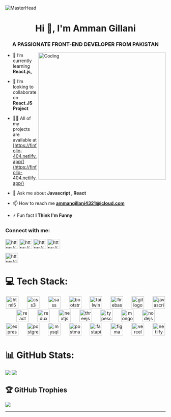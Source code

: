 ![MasterHead](https://user-images.githubusercontent.com/74038190/225813708-98b745f2-7d22-48cf-9150-083f1b00d6c9.gif)

<h1 align="center">Hi 👋, I'm Amman Gillani</h1>
<h3 align="center">A PASSIONATE FRONT-END DEVELOPER FROM PAKISTAN</h3>

<img align="right" alt="Coding" width="400" src="https://cdn.dribbble.com/users/1162077/screenshots/3848914/programmer.gif">

- 🌱 I’m currently learning **React.js,**

- 👯 I’m looking to collaborate on **React.JS Project**

- 👨‍💻 All of my projects are available at [https://finfolio-404.netlify.app/](https://finfolio-404.netlify.app/)

- 💬 Ask me about **Javascript , React**

- 📫 How to reach me **ammangillani4321@icloud.com**

- ⚡ Fun fact **I Think I'm Funny**

<h3 align="left">Connect with me:</h3>
<p align="left">
<a href="https://linkedin.com/in/https://www.linkedin.com/in/syed-amman-gillani-404-/" target="blank"><img align="center" src="https://raw.githubusercontent.com/rahuldkjain/github-profile-readme-generator/master/src/images/icons/Social/linked-in-alt.svg" alt="https://www.linkedin.com/in/syed-amman-gillani-404-/" height="30" width="40" /></a>
<a href="https://stackoverflow.com/users/https://stackoverflow.com/users/22196744/amman-gillani" target="blank"><img align="center" src="https://raw.githubusercontent.com/rahuldkjain/github-profile-readme-generator/master/src/images/icons/Social/stack-overflow.svg" alt="https://stackoverflow.com/users/22196744/amman-gillani" height="30" width="40" /></a>
<a href="https://instagram.com/https://www.instagram.com/amman_404/" target="blank"><img align="center" src="https://raw.githubusercontent.com/rahuldkjain/github-profile-readme-generator/master/src/images/icons/Social/instagram.svg" alt="https://www.instagram.com/amman_404/" height="30" width="40" /></a>
<a href="https://www.hackerrank.com/https://www.hackerrank.com/profile/syedamanshah2255" target="blank"><img align="center" src="https://raw.githubusercontent.com/rahuldkjain/github-profile-readme-generator/master/src/images/icons/Social/hackerrank.svg" alt="https://www.hackerrank.com/profile/syedamanshah2255" height="30" width="40" /></a>
</p>
<a href="https://www.leetcode.com/https://leetcode.com/amman_gillani/" target="blank"><img align="center" src="https://raw.githubusercontent.com/rahuldkjain/github-profile-readme-generator/master/src/images/icons/Social/leet-code.svg" alt="https://leetcode.com/amman_gillani/" height="30" width="40" /></a>
</p>


# 💻 Tech Stack:


<div align="center">
  <img src="https://skillicons.dev/icons?i=html" height="39" alt="html5 logo"  />
  <img width="19" />
  <img src="https://skillicons.dev/icons?i=css" height="39" alt="css3 logo"  />
  <img width="19" />
  <img src="https://skillicons.dev/icons?i=sass" height="39" alt="sass logo"  />
  <img width="19" />
  <img src="https://skillicons.dev/icons?i=bootstrap" height="39" alt="bootstrap logo"  />
  <img width="19" />
  <img src="https://skillicons.dev/icons?i=tailwind" height="39" alt="tailwindcss logo"  />
  <img width="19" />
  <img src="https://skillicons.dev/icons?i=firebase" height="39" alt="firebase logo"  />
  <img width="19" />
  <img src="https://skillicons.dev/icons?i=git" height="39" alt="git logo"  />
  <img width="19" />
  <img src="https://skillicons.dev/icons?i=js" height="39" alt="javascript logo"  />
  <img width="19" />
  <img src="https://skillicons.dev/icons?i=react" height="39" alt="react logo"  />
  <img width="19" />
  <img src="https://skillicons.dev/icons?i=redux" height="39" alt="redux logo"  />
  <img width="19" />
  <img src="https://skillicons.dev/icons?i=nextjs" height="39" alt="nextjs logo"  />
  <img width="19" />
  <img src="https://skillicons.dev/icons?i=threejs" height="39" alt="threejs logo"  />
  <img width="19" />
  <img src="https://skillicons.dev/icons?i=ts" height="39" alt="typescript logo"  />
  <img width="19" />
  <img src="https://skillicons.dev/icons?i=mongodb" height="39" alt="mongodb logo"  />
  <img width="19" />
  <img src="https://skillicons.dev/icons?i=nodejs" height="39" alt="nodejs logo"  />
  <img width="19" />
  <img src="https://skillicons.dev/icons?i=express" height="39" alt="express logo"  />
  <img width="19" />
  <img src="https://skillicons.dev/icons?i=postgres" height="39" alt="postgresql logo"  />
  <img width="19" />
  <img src="https://skillicons.dev/icons?i=mysql" height="39" alt="mysql logo"  />
  <img width="19" />
  <img src="https://skillicons.dev/icons?i=postman" height="39" alt="postman logo"  />
  <img width="19" />
  <img src="https://skillicons.dev/icons?i=fastapi" height="39" alt="fastapi logo"  />
  <img width="19" />
  <img src="https://skillicons.dev/icons?i=figma" height="39" alt="figma logo"  />
  <img width="19" />
  <img src="https://skillicons.dev/icons?i=vercel" height="39" alt="vercel logo"  />
  <img width="19" />
  <img src="https://skillicons.dev/icons?i=netlify" height="39" alt="netlify logo"  />
</div>



# 📊 GitHub Stats:
![](https://github-readme-stats.vercel.app/api?username=ammangillani&theme=dark&hide_border=false&include_all_commits=false&count_private=true)
![](https://github-readme-streak-stats.herokuapp.com/?user=ammangillani&theme=dark&hide_border=false)<br/>


## 🏆 GitHub Trophies
![](https://github-profile-trophy.vercel.app/?username=ammangillani&theme=monokai&no-frame=false&no-bg=true&margin-w=4)

---

<!-- Proudly created with GPRM ( https://gprm.itsvg.in ) -->

